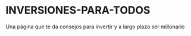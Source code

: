 # INVERSIONES-PARA-TODOS
Una página que te da consejos para invertir y a largo plazo ser millonario 
